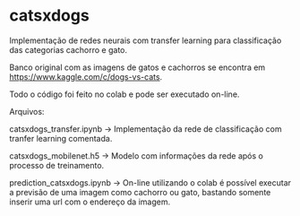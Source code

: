 # catsxdogs

Implementação de redes neurais com transfer learning para classificação das categorias cachorro e gato.

Banco original com as imagens de gatos e cachorros se encontra em https://www.kaggle.com/c/dogs-vs-cats.

Todo o código foi feito no colab e pode ser executado on-line.


Arquivos:

catsxdogs_transfer.ipynb -> Implementação da rede de classificação com tranfer learning comentada.

catsxdogs_mobilenet.h5 -> Modelo com informações da rede após o processo de treinamento.

prediction_catsxdogs.ipynb -> On-line utilizando o colab é possível executar a previsão de uma imagem como cachorro ou gato, bastando somente inserir uma url com o endereço da imagem.
